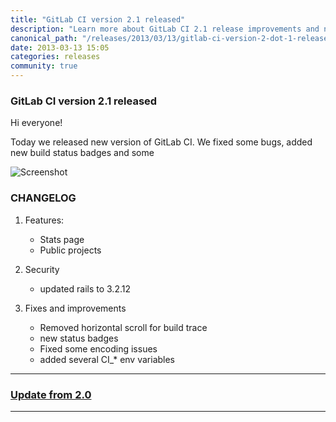 ```yaml
---
title: "GitLab CI version 2.1 released"
description: "Learn more about GitLab CI 2.1 release improvements and new features."
canonical_path: "/releases/2013/03/13/gitlab-ci-version-2-dot-1-released/"
date: 2013-03-13 15:05
categories: releases
community: true
---
```


### GitLab CI version 2.1 released

Hi everyone!

Today we released new version of GitLab CI. 
We fixed some bugs, added new build status badges and some 
  
<!-- more -->

![Screenshot](/images/ci_2_1/gitlab_ci_2_1_stat.png)

### CHANGELOG

1. Features:
    * Stats page
    * Public projects

2. Security

    * updated rails to 3.2.12

3. Fixes and improvements

    * Removed horizontal scroll for build trace
    * new status badges
    * Fixed some encoding issues
    * added several CI_* env variables



- - -

### [Update from 2.0](https://github.com/gitlabhq/gitlab-ci/wiki/Migrate-from-2.0-to-2.1)

- - -
